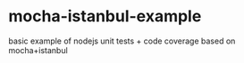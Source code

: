 # mocha-istanbul-example
basic example of nodejs unit tests + code coverage based on mocha+istanbul

